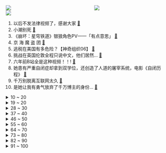 <div >
	<a style="float:left;width:55%;" href = "https://github.com/anuraghazra/github-readme-stats">
	 <img src = "https://github-readme-stats.vercel.app/api?username=iuuuuuaena&theme=buefy&show_icons=true"/>
	</a>
	<a  style="float:right;width:45%" href = "https://github.com/anuraghazra/github-readme-stats">
	 <img  src="https://github-readme-stats.vercel.app/api/top-langs/?username=anuraghazra&layout=compact"/>
	</a>
	</div>

[![](https://img.shields.io/badge/jxd-@jxdgogogo.xyz-yellowgreen.svg)](https://www.jxdgogogo.xyz)<br>
1. 以后不发法律视频了，感谢大家 [:link:](//www.bilibili.com/video/BV1um4y1t7aC) <br>
2. 小潮别死 [:link:](//www.bilibili.com/video/BV1gN411C7Dn) <br>
3. 《崩坏：星穹铁道》银狼角色PV——「有点意思」 [:link:](//www.bilibili.com/video/BV15o4y1u7pH) <br>
4. 京 海 魔 盗 团 [:link:](//www.bilibili.com/video/BV1qh4y1s7cv) <br>
5. 逃税在美国有多危险？【神奇组织06】 [:link:](//www.bilibili.com/video/BV1pM4y1e7Ke) <br>
6. 挑战在英国伦敦全程只说中文，他们居然... [:link:](//www.bilibili.com/video/BV1Jc411V7Gc) <br>
7. 六年前B站全是这种视频！！! [:link:](//www.bilibili.com/video/BV1aM4y1i74D) <br>
8. 她患有严重自闭症却拿到双学位，还创造了人道的屠宰系统，电影《自闭历程》 [:link:](//www.bilibili.com/video/BV1Vo4y1g7J9) <br>
9. 千万别脱离互联网太久 [:link:](//www.bilibili.com/video/BV1qV4y1z7mZ) <br>
10. 是她让我有勇气放弃了千万博主的身份… [:link:](//www.bilibili.com/video/BV13M4y1e73V) <br>
<details>
<summary>10 ~ 20</summary>

11. 【家有神兽】三战第三集：火箭军与陆军远程火力覆盖敌机场，直20搜救我方跳伞的歼11飞行员 [:link:](//www.bilibili.com/video/BV1Vk4y1s7Mm) <br>
12. 左边是我妈妈的偶像！ [:link:](//www.bilibili.com/video/BV1g14y1D7AK) <br>
13. 《西游记》番外篇：唐三葬 [:link:](//www.bilibili.com/video/BV1ko4y1M7kE) <br>
14. 洗 泡 蒸 搓 养 到位了奥宝汁！ [:link:](//www.bilibili.com/video/BV1xc411V7Pv) <br>
15. 圆头蘸水笔是什么东西？写出来像打印的字！ [:link:](//www.bilibili.com/video/BV1K24y1P77P) <br>
16. 水浸不烂，火烧留痕；冬不凝固，夏不走油；一方朱红，千年国色，东方印泥。 [:link:](//www.bilibili.com/video/BV1Mh411F7k8) <br>
17. 《明日方舟》SideStory「空想花庭」活动宣传PV [:link:](//www.bilibili.com/video/BV1eN41117Pb) <br>
18. 龙 虾 宴 天 花 板 [:link:](//www.bilibili.com/video/BV1Do4y1M7x8) <br>
19. 小室哲哉×幸田来未×碧蓝航线6周年主题曲《Jump to the Breeze》全球首发！ [:link:](//www.bilibili.com/video/BV1qo4y137h1) <br>
</details>
<details>
<summary>19 ~ 20</summary>

20. 童年那么长，原来也就一首歌的时间啊！ [:link:](//www.bilibili.com/video/BV1Xk4y1W7jT) <br>
21. 《皮带演奏家》 [:link:](//www.bilibili.com/video/BV1n24y1P75Y) <br>
22. 挑战用作弊秤反向卖西瓜提醒消费者，看看有多少人，分别是哪些人容易因我便宜的价格被缺斤少两“宰”了！ [:link:](//www.bilibili.com/video/BV1bu411p78D) <br>
23. 猫猫都是学人精！ [:link:](//www.bilibili.com/video/BV1Fk4y1s7ou) <br>
24. 《尊重所有声音》 [:link:](//www.bilibili.com/video/BV1YM4y1e7eT) <br>
25. 这玩意火了200多年，你不会没吃过吧？ [:link:](//www.bilibili.com/video/BV1RW4y1973m) <br>
26. “进去了” [:link:](//www.bilibili.com/video/BV1GM4y1e7JV) <br>
27. “这短短三小时，看懂的人却整整花了十几年” [:link:](//www.bilibili.com/video/BV1Uz4y1i796) <br>
28. 所有大题？答题模板！高考语文？必胜高分！【学过石油的语文老师】 [:link:](//www.bilibili.com/video/BV1oh4y1s7Lb) <br>
</details>
<details>
<summary>28 ~ 30</summary>

29. 老妹偶然发现优惠券漏洞，狂薅羊毛2亿美金 [:link:](//www.bilibili.com/video/BV1JM4y1e7EU) <br>
30. 先进到超乎想象！“南天门计划”到底有多牛？ [:link:](//www.bilibili.com/video/BV1gg4y1F7V9) <br>
31. 分 手 大 师 [:link:](//www.bilibili.com/video/BV13d4y1f7LL) <br>
32. 是的，我们做了一个重大决定！！！ [:link:](//www.bilibili.com/video/BV1Vu411W7EP) <br>
33. 90秒速通崩铁剧情【星穹铁道极速版】 [:link:](//www.bilibili.com/video/BV1qh4y1s7dx) <br>
34. 当你问学校 什么时候装空调时 [:link:](//www.bilibili.com/video/BV1y8411o79h) <br>
35. 全世界只有中国人实现的“西瓜自由”！全靠这位奶奶！ [:link:](//www.bilibili.com/video/BV1oX4y1b7od) <br>
36. 在这么热的天，请小狗离我远一点 [:link:](//www.bilibili.com/video/BV1Ru411p7eQ) <br>
37. 假如周杰伦唱《只因你太美》，泪崩了 [:link:](//www.bilibili.com/video/BV1uN411C7zz) <br>
</details>
<details>
<summary>37 ~ 40</summary>

38. 【Stray Kids】 "S-Class" M/V [:link:](//www.bilibili.com/video/BV1yk4y1H7JR) <br>
39. 河水是巧克力，树是糖果，连草坪都可以吃《查理和巧克力工厂》 [:link:](//www.bilibili.com/video/BV1kM4y1e7Jr) <br>
40. 网友家的飞鼠闯祸之后，这是把自己伪装成受害者？ [:link:](//www.bilibili.com/video/BV1e14y1D7ho) <br>
41. 都什么年代，谁还用传统方式出生？！！ [:link:](//www.bilibili.com/video/BV1ZL411q7pD) <br>
42. 自制水路两栖钓鱼房车 [:link:](//www.bilibili.com/video/BV1HP411D7Rj) <br>
43. 万场亚索誓要复仇！变脸是亚索的绝活吗？真金白银vs最强王者#4 [:link:](//www.bilibili.com/video/BV11M4y1e7cL) <br>
44. 哪个才是动物的真实叫声？！ [:link:](//www.bilibili.com/video/BV13W4y1R7B9) <br>
45. 想吃顿缅甸活螃蟹，还没进门就被警察带走了…… [:link:](//www.bilibili.com/video/BV1vs4y1i7w4) <br>
46. 马上高考了，如何提前偷走考卷？？ [:link:](//www.bilibili.com/video/BV1UW4y197Uj) <br>
</details>
<details>
<summary>46 ~ 50</summary>

47. 口碑炸裂！全9分开局！《蜘蛛侠：纵横宇宙》有多好看 [:link:](//www.bilibili.com/video/BV1Hh4y1d7ce) <br>
48. 这按钮究竟是按还是不按呢.... [:link:](//www.bilibili.com/video/BV1iP411X7Sr) <br>
49. 我以自媒体为生的第三年，四处游玩还能赚钱，这是你向往的生活方式吗 [:link:](//www.bilibili.com/video/BV1h24y1P7Fk) <br>
50. 原来知识真的可以通过这个传播！ [:link:](//www.bilibili.com/video/BV1Fo4y1g7P3) <br>
51. 以前的小孩 VS 现在的小孩 [:link:](//www.bilibili.com/video/BV1rs4y1i7xX) <br>
52. 《找寻》 [:link:](//www.bilibili.com/video/BV1w8411Z7xf) <br>
53. 两个宅男，不善言谈，但他们决定给世界来一点小小的震撼。【生意08】 [:link:](//www.bilibili.com/video/BV1MV4y1U7p5) <br>
54. 护国大阵？台风玛娃转弯避开我国,特大暴雨开始袭击日本 [:link:](//www.bilibili.com/video/BV1eM4y1e7hc) <br>
55. 我通关了！史上最“恶心”人的游戏！《only up》！01 [:link:](//www.bilibili.com/video/BV13M4y1e7XY) <br>
</details>
<details>
<summary>55 ~ 60</summary>

56. 悲哀藏在现实中… [:link:](//www.bilibili.com/video/BV1G14y1D7zz) <br>
57. 猫德学院大战狮子猫家族之车轮战 [:link:](//www.bilibili.com/video/BV1vL411v747) <br>
58. 老板：我可没说只雇了一个杀手 [:link:](//www.bilibili.com/video/BV1Ah4y1x7MP) <br>
59. 断章取义硬是被很多后代人玩明白了 [:link:](//www.bilibili.com/video/BV1ZL411q7YW) <br>
60. 炼丹区up主又上新了 [:link:](//www.bilibili.com/video/BV1ao4y1u7bK) <br>
61. 跨越一年的约定！挑战7W元通关美食大战老鼠第二季！#5 [:link:](//www.bilibili.com/video/BV1R8411o7VB) <br>
62. 那一天，人类回想起了被猫猫支配的恐惧 [:link:](//www.bilibili.com/video/BV1Th411F7uB) <br>
63. “我无比确定，读书真的可以改变命运” [:link:](//www.bilibili.com/video/BV17c411V7My) <br>
64. 妈妈，我想回到浪浪山 [:link:](//www.bilibili.com/video/BV1d8411o7Py) <br>
</details>
<details>
<summary>64 ~ 70</summary>

65. 开箱限量版加利尔ACE突击步枪：5.56mm前挂后卡式弹匣 [:link:](//www.bilibili.com/video/BV1RV4y1m7FY) <br>
66. 这玩意是怎么做到全国不统一的？？！ [:link:](//www.bilibili.com/video/BV16k4y1W7R1) <br>
67. 魏武帝炒饭 [:link:](//www.bilibili.com/video/BV1wW4y1R7dr) <br>
68. AI尼采对谈AI小丑 存在主义视角下的人工智能，AI能具有意识吗？ [:link:](//www.bilibili.com/video/BV1xM4y1e7xn) <br>
69. 【2023高考】让你安心的最后一课！条件翻译+考点梳理+考试锦囊！ [:link:](//www.bilibili.com/video/BV1Nc41137sq) <br>
70. 【时代少年团】《时代夏令营2》08：“唱”饮一夏天 [:link:](//www.bilibili.com/video/BV1Lk4y1s7Bx) <br>
71. 时光机奇趣玩具陪伴6个月小孙子，从小到大一路成长 [:link:](//www.bilibili.com/video/BV1Yo4y1u7AY) <br>
72. 《这游戏到底谁在赢啊？》 [:link:](//www.bilibili.com/video/BV1Nk4y1p7Su) <br>
73. “真正好的医生，可以治愈心灵深处的创伤“ [:link:](//www.bilibili.com/video/BV1EM4y1e7K8) <br>
</details>
<details>
<summary>73 ~ 80</summary>

74. 或许你说的是对的，但我从来不会这么想…… [:link:](//www.bilibili.com/video/BV1wV4y1U7MA) <br>
75. 被 套 成 精，极 乐 净 土 [:link:](//www.bilibili.com/video/BV1bu411p7hF) <br>
76. 你做过最有难度的一顿饭是什么？希望每个人都能好好吃饭，健康成长~ [:link:](//www.bilibili.com/video/BV1Pu4y1Z78J) <br>
77. 《聪明墨菲特》 [:link:](//www.bilibili.com/video/BV1Jz4y1q7sG) <br>
78. 动漫世界一共播出了多少动画？童年含量超标啦！ [:link:](//www.bilibili.com/video/BV1qV4y1z7M9) <br>
79. 【1999手书】𝒕𝒉𝒆 𝒍𝒐𝒔𝒕 𝒈𝒆𝒏𝒆𝒓𝒂𝒕𝒊𝒐𝒏 𝒕𝒉𝒐𝒖𝒔𝒂𝒏𝒅. [:link:](//www.bilibili.com/video/BV1RL411q7Vg) <br>
80. 我要向你…发起御前挑战！【水无月菌】 [:link:](//www.bilibili.com/video/BV1X14y1D7Ay) <br>
81. 一个视频搞懂多巴胺 | 是瘾就能戒，用多巴胺自律上瘾！【白实验】 [:link:](//www.bilibili.com/video/BV1SN41117oY) <br>
82. 大橘：我来看个热闹，你为什么把我也噶了？？？ [:link:](//www.bilibili.com/video/BV1DX4y1b7Cb) <br>
</details>
<details>
<summary>82 ~ 90</summary>

83. 长 辈 不 妙 曲 [:link:](//www.bilibili.com/video/BV1qL411v7ew) <br>
84. 付之一炬吧，我贱烂的生命 [:link:](//www.bilibili.com/video/BV1VV4y1U79L) <br>
85. 最高层次的思维锤炼，大学却没有好好教过你 [:link:](//www.bilibili.com/video/BV1jP411D7jo) <br>
86. 破圈热单预定？谢可寅 TangoZ AnsrJ 《流浪·地球》太治愈了！ [:link:](//www.bilibili.com/video/BV1nP411D7Ka) <br>
87. 【屑度子】up 在玩一种很新的穿搭… [:link:](//www.bilibili.com/video/BV14P411D7VN) <br>
88. 小傲小潮到处跑！整点淄博小烧烤！ [:link:](//www.bilibili.com/video/BV1Um4y1474e) <br>
89. 真实的拆弹专家是什么样？ [:link:](//www.bilibili.com/video/BV1Lo4y1u7Mw) <br>
90. 《原神》剧情PV-「牌中秘宝」 [:link:](//www.bilibili.com/video/BV1GM4y1e7rp) <br>
91. 恭喜！手术很成功，欢迎突破二次元！ [:link:](//www.bilibili.com/video/BV1Ys4y1i7tq) <br>
</details>
<details>
<summary>91 ~ 100</summary>

92. 这杯咖啡谁舍得喝呀，不得先玩几个小时 [:link:](//www.bilibili.com/video/BV1614y1D7hP) <br>
93. 【STN快报第七季18】里昂拔枪无情，第二天就不认识艾达了 [:link:](//www.bilibili.com/video/BV1No4y1g7S3) <br>
94. 我能留下的也只有照片了。 [:link:](//www.bilibili.com/video/BV1sg4y1F7XC) <br>
95. 博 士 两 眼 一 黑 [:link:](//www.bilibili.com/video/BV1AV4y1U7ra) <br>
96. 这个回血放眼整个峡谷也是相当炸裂 [:link:](//www.bilibili.com/video/BV1T24y1P7to) <br>
97. FLOWER 离 谱 中 文 版！听 完 一 起 噜 噜 啦 [:link:](//www.bilibili.com/video/BV18h4y1d7bQ) <br>
98. 北方人挑战吃一整天湖南最辣加辣的菜 [:link:](//www.bilibili.com/video/BV1io4y1K7Ma) <br>
99. 说唱圈最大的“败笔”，重复歌词拿下全场冠军，封神现场却成最后一名 [:link:](//www.bilibili.com/video/BV198411f7Sx) <br>
100. 猫猫头开灯器 [:link:](//www.bilibili.com/video/BV1mL411v7Z8) <br>
</details>
